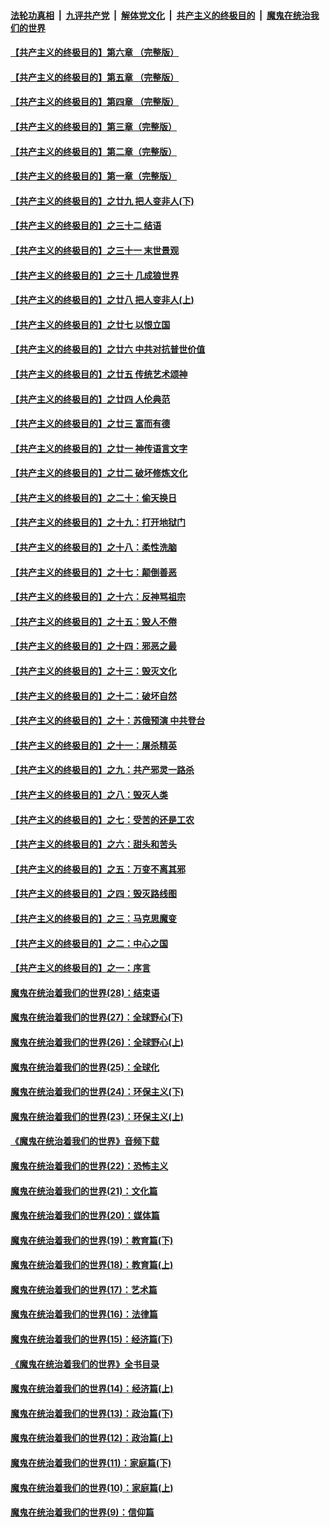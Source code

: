 

####  [法轮功真相](../../../../basic/blob/master/README.md?t=05051101) &nbsp;|&nbsp; [九评共产党](../../../../9ping.md/blob/master/README.md?t=05051101) &nbsp;|&nbsp; [解体党文化](../../../../jtdwh.md/blob/master/README.md?t=05051101)  &nbsp;|&nbsp; [共产主义的终极目的](../../../../gczydzjmd.md/blob/master/README.md?t=05051101) &nbsp;|&nbsp; [魔鬼在统治我们的世界](../../../../mgztzwmdsj.md/blob/master/README.md?t=05051101) 

#### [【共产主义的终极目的】第六章 （完整版）](../pages/nsc422/n11428913.md?t=05051101) 

#### [【共产主义的终极目的】第五章 （完整版）](../pages/nsc422/n11428912.md?t=05051101) 

#### [【共产主义的终极目的】第四章 （完整版）](../pages/nsc422/n11428907.md?t=05051101) 

#### [【共产主义的终极目的】第三章（完整版）](../pages/nsc422/n11428848.md?t=05051101) 

#### [【共产主义的终极目的】第二章（完整版）](../pages/nsc422/n11428831.md?t=05051101) 

#### [【共产主义的终极目的】第一章（完整版）](../pages/nsc422/n11417651.md?t=05051101) 

#### [【共产主义的终极目的】之廿九 把人变非人(下)](../pages/nsc422/n11344140.md?t=05051101) 

#### [【共产主义的终极目的】之三十二 结语](../pages/nsc422/n11360535.md?t=05051101) 

#### [【共产主义的终极目的】之三十一 末世景观](../pages/nsc422/n11351129.md?t=05051101) 

#### [【共产主义的终极目的】之三十 几成狼世界](../pages/nsc422/n11348280.md?t=05051101) 

#### [【共产主义的终极目的】之廿八 把人变非人(上)](../pages/nsc422/n11340492.md?t=05051101) 

#### [【共产主义的终极目的】之廿七 以恨立国](../pages/nsc422/n11336944.md?t=05051101) 

#### [【共产主义的终极目的】之廿六 中共对抗普世价值](../pages/nsc422/n11324785.md?t=05051101) 

#### [【共产主义的终极目的】之廿五 传统艺术颂神](../pages/nsc422/n11296396.md?t=05051101) 

#### [【共产主义的终极目的】之廿四 人伦典范](../pages/nsc422/n11296397.md?t=05051101) 

#### [【共产主义的终极目的】之廿三 富而有德](../pages/nsc422/n11283598.md?t=05051101) 

#### [【共产主义的终极目的】之廿一 神传语言文字](../pages/nsc422/n11263265.md?t=05051101) 

#### [【共产主义的终极目的】之廿二 破坏修炼文化](../pages/nsc422/n11245728.md?t=05051101) 

#### [【共产主义的终极目的】之二十：偷天换日](../pages/nsc422/n11238846.md?t=05051101) 

#### [【共产主义的终极目的】之十九：打开地狱门](../pages/nsc422/n11206376.md?t=05051101) 

#### [【共产主义的终极目的】之十八：柔性洗脑](../pages/nsc422/n11199994.md?t=05051101) 

#### [【共产主义的终极目的】之十七：颠倒善恶](../pages/nsc422/n11179782.md?t=05051101) 

#### [【共产主义的终极目的】之十六：反神骂祖宗](../pages/nsc422/n11166798.md?t=05051101) 

#### [【共产主义的终极目的】之十五：毁人不倦](../pages/nsc422/n11166792.md?t=05051101) 

#### [【共产主义的终极目的】之十四：邪恶之最](../pages/nsc422/n11150249.md?t=05051101) 

#### [【共产主义的终极目的】之十三：毁灭文化](../pages/nsc422/n11135227.md?t=05051101) 

#### [【共产主义的终极目的】之十二：破坏自然](../pages/nsc422/n11135214.md?t=05051101) 

#### [【共产主义的终极目的】之十：苏俄预演 中共登台](../pages/nsc422/n11118424.md?t=05051101) 

#### [【共产主义的终极目的】之十一：屠杀精英](../pages/nsc422/n11118442.md?t=05051101) 

#### [【共产主义的终极目的】之九：共产邪灵一路杀](../pages/nsc422/n11114139.md?t=05051101) 

#### [【共产主义的终极目的】之八：毁灭人类](../pages/nsc422/n11108503.md?t=05051101) 

#### [【共产主义的终极目的】之七：受苦的还是工农](../pages/nsc422/n11101809.md?t=05051101) 

#### [【共产主义的终极目的】之六：甜头和苦头](../pages/nsc422/n11096971.md?t=05051101) 

#### [【共产主义的终极目的】之五：万变不离其邪](../pages/nsc422/n11091285.md?t=05051101) 

#### [【共产主义的终极目的】之四：毁灭路线图](../pages/nsc422/n11086284.md?t=05051101) 

#### [【共产主义的终极目的】之三：马克思魔变](../pages/nsc422/n11061941.md?t=05051101) 

#### [【共产主义的终极目的】之二：中心之国](../pages/nsc422/n11047728.md?t=05051101) 

#### [【共产主义的终极目的】之一：序言](../pages/nsc422/n11086077.md?t=05051101) 

#### [魔鬼在统治着我们的世界(28)：结束语](../pages/nsc422/n10936246.md?t=05051101) 

#### [魔鬼在统治着我们的世界(27)：全球野心(下)](../pages/nsc422/n10928319.md?t=05051101) 

#### [魔鬼在统治着我们的世界(26)：全球野心(上)](../pages/nsc422/n10900318.md?t=05051101) 

#### [魔鬼在统治着我们的世界(25)：全球化](../pages/nsc422/n10788205.md?t=05051101) 

#### [魔鬼在统治着我们的世界(24)：环保主义(下)](../pages/nsc422/n10695307.md?t=05051101) 

#### [魔鬼在统治着我们的世界(23)：环保主义(上)](../pages/nsc422/n10688613.md?t=05051101) 

#### [《魔鬼在统治着我们的世界》音频下载](../pages/nsc422/n10635553.md?t=05051101) 

#### [魔鬼在统治着我们的世界(22)：恐怖主义](../pages/nsc422/n10614727.md?t=05051101) 

#### [魔鬼在统治着我们的世界(21)：文化篇](../pages/nsc422/n10597706.md?t=05051101) 

#### [魔鬼在统治着我们的世界(20)：媒体篇](../pages/nsc422/n10586579.md?t=05051101) 

#### [魔鬼在统治着我们的世界(19)：教育篇(下)](../pages/nsc422/n10564808.md?t=05051101) 

#### [魔鬼在统治着我们的世界(18)：教育篇(上)](../pages/nsc422/n10526970.md?t=05051101) 

#### [魔鬼在统治着我们的世界(17)：艺术篇](../pages/nsc422/n10499093.md?t=05051101) 

#### [魔鬼在统治着我们的世界(16)：法律篇](../pages/nsc422/n10485969.md?t=05051101) 

#### [魔鬼在统治着我们的世界(15)：经济篇(下)](../pages/nsc422/n10469975.md?t=05051101) 

#### [《魔鬼在统治着我们的世界》全书目录](../pages/nsc422/n10464261.md?t=05051101) 

#### [魔鬼在统治着我们的世界(14)：经济篇(上)](../pages/nsc422/n10457370.md?t=05051101) 

#### [魔鬼在统治着我们的世界(13)：政治篇(下)](../pages/nsc422/n10448270.md?t=05051101) 

#### [魔鬼在统治着我们的世界(12)：政治篇(上)](../pages/nsc422/n10444576.md?t=05051101) 

#### [魔鬼在统治着我们的世界(11)：家庭篇(下)](../pages/nsc422/n10440961.md?t=05051101) 

#### [魔鬼在统治着我们的世界(10)：家庭篇(上)](../pages/nsc422/n10435448.md?t=05051101) 

#### [魔鬼在统治着我们的世界(9)：信仰篇](../pages/nsc422/n10432159.md?t=05051101) 

